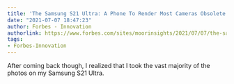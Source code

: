 ```yaml
---
title: 'The Samsung S21 Ultra: A Phone To Render Most Cameras Obsolete'
date: "2021-07-07 18:47:23"
author: Forbes - Innovation
authorlink: https://www.forbes.com/sites/moorinsights/2021/07/07/the-samsung-s21-ultra-a-phone-to-render-most-cameras-obsolete/
tags:
- Forbes-Innovation
---
```

After coming back though, I realized that I took the vast majority of the photos on my Samsung S21 Ultra.